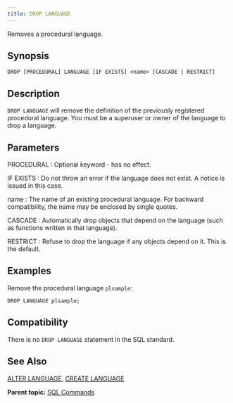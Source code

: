 ```yaml
---
title: DROP LANGUAGE 
---
```


Removes a procedural language.

## <a id="section2"></a>Synopsis 

``` {#sql_command_synopsis}
DROP [PROCEDURAL] LANGUAGE [IF EXISTS] <name> [CASCADE | RESTRICT]
```

## <a id="section3"></a>Description 

`DROP LANGUAGE` will remove the definition of the previously registered procedural language. You must be a superuser or owner of the language to drop a language.

## <a id="section4"></a>Parameters 

PROCEDURAL
:   Optional keyword - has no effect.

IF EXISTS
:   Do not throw an error if the language does not exist. A notice is issued in this case.

name
:   The name of an existing procedural language. For backward compatibility, the name may be enclosed by single quotes.

CASCADE
:   Automatically drop objects that depend on the language \(such as functions written in that language\).

RESTRICT
:   Refuse to drop the language if any objects depend on it. This is the default.

## <a id="section5"></a>Examples 

Remove the procedural language `plsample`:

```
DROP LANGUAGE plsample;
```

## <a id="section6"></a>Compatibility 

There is no `DROP LANGUAGE` statement in the SQL standard.

## <a id="section7"></a>See Also 

[ALTER LANGUAGE](ALTER_LANGUAGE.html), [CREATE LANGUAGE](CREATE_LANGUAGE.html)

**Parent topic:** [SQL Commands](../sql_commands/sql_ref.html)

